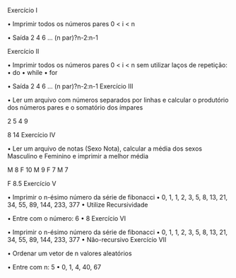 Exercício I

• Imprimir todos os números pares 0 < i < n

• Saída 2 4 6 ... (n par)?n-2:n-1

Exercício II

• Imprimir todos os números pares 0 < i < n sem utilizar
laços de repetição:
• do
• while
• for

• Saída 2 4 6 ... (n par)?n-2:n-1
Exercício III

• Ler um arquivo com números separados por linhas e
calcular o produtório dos números pares e o somatório
dos ímpares

2
5
4
9

8
14
Exercício IV

• Ler um arquivo de notas (Sexo Nota), calcular a média
dos sexos Masculino e Feminino e imprimir a melhor
média

M 8
F 10
M 9
F 7
M 7

F 8.5
Exercício V

• Imprimir o n-ésimo número da série de fibonacci
• 0, 1, 1, 2, 3, 5, 8, 13, 21, 34, 55, 89, 144, 233, 377
• Utilize Recursividade

• Entre com o número: 6
• 8
Exercício VI

• Imprimir o n-ésimo número da série de fibonacci
• 0, 1, 1, 2, 3, 5, 8, 13, 21, 34, 55, 89, 144, 233, 377
• Não-recursivo
Exercício VII

• Ordenar um vetor de n valores aleatórios

• Entre com n: 5
• 0, 1, 4, 40, 67
